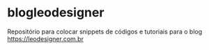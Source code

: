 # blogleodesigner
Repositório para colocar snippets de códigos e tutoriais para o blog https://leodesigner.com.br
